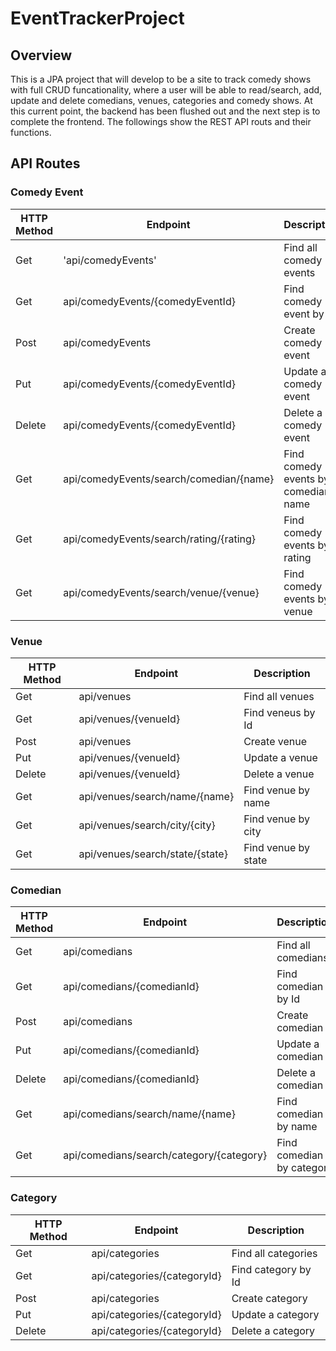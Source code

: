 # EventTrackerProject

## Overview
This is a JPA project that will develop to be a site to track comedy shows with full CRUD funcationality, where a user will be able to read/search, add, update and delete comedians, venues, categories and comedy shows. At this current point, the backend has been flushed out and the next step is to complete the frontend. The followings show the REST API routs and their functions.

## API Routes

### Comedy Event
| HTTP Method |               Endpoint             		 | Description                           |
|-------------|------------------------------------------|---------------------------------------|
|    Get      |  'api/comedyEvents'                      | Find all comedy events                |
|    Get      |  api/comedyEvents/{comedyEventId}        | Find comedy event by Id               |    
|    Post     |  api/comedyEvents                        | Create comedy event                   |   
|    Put      |  api/comedyEvents/{comedyEventId}        | Update a comedy event                 | 
|   Delete    |  api/comedyEvents/{comedyEventId}        | Delete a comedy event                 | 
|    Get      |  api/comedyEvents/search/comedian/{name} | Find comedy events by comedian name   | 
|    Get      |  api/comedyEvents/search/rating/{rating} | Find comedy events by rating          | 
|    Get      |  api/comedyEvents/search/venue/{venue}   | Find comedy events by venue           | 

### Venue
| HTTP Method |               Endpoint                   | Description                           |
|-------------|------------------------------------------|---------------------------------------|
|    Get      |  api/venues                              | Find all venues                       |
|    Get      |  api/venues/{venueId}                    | Find veneus by Id                     |    
|    Post     |  api/venues                              | Create venue                          |   
|    Put      |  api/venues/{venueId}                  	 | Update a venue                        | 
|   Delete    |  api/venues/{venueId}                    | Delete a venue                        | 
|    Get      |  api/venues/search/name/{name}           | Find venue by name                    | 
|    Get      |  api/venues/search/city/{city}           | Find venue by city                    | 
|    Get      |  api/venues/search/state/{state}         | Find venue by state                   | 

### Comedian
| HTTP Method |               Endpoint                   | Description                           |
|-------------|------------------------------------------|---------------------------------------|
|    Get      |  api/comedians                           | Find all comedians                    |
|    Get      |  api/comedians/{comedianId}              | Find comedian by Id                   |    
|    Post     |  api/comedians                           | Create comedian                       |   
|    Put      |  api/comedians/{comedianId}         	 | Update a comedian                     | 
|   Delete    |  api/comedians/{comedianId}              | Delete a comedian                     | 
|    Get      |  api/comedians/search/name/{name}        | Find comedian by name                 | 
|    Get      |  api/comedians/search/category/{category}| Find comedian by category             | 

### Category
| HTTP Method |               Endpoint                   | Description                           |
|-------------|------------------------------------------|---------------------------------------|
|    Get      |  api/categories                          | Find all categories                   |
|    Get      |  api/categories/{categoryId}             | Find category by Id                   |    
|    Post     |  api/categories                          | Create category                       |   
|    Put      |  api/categories/{categoryId}         	 | Update a category                     | 
|   Delete    |  api/categories/{categoryId}             | Delete a category                     | 


